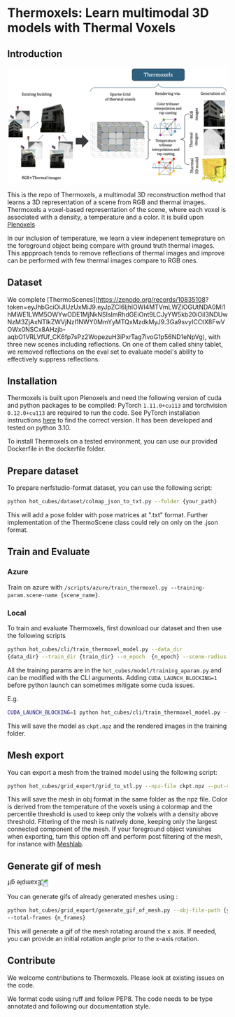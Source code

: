 # Thermoxels: Learn multimodal 3D models with Thermal Voxels

## Introduction

![Summary of the method](images/thermoxels_pipeline.png)

This is the repo of Thermoxels, a multimodal 3D reconstruction method that learns a 3D representation of a scene from RGB and thermal images.
Thermoxels a voxel-based representation of the scene, where each voxel
is associated with a density, a temperature and a color.
It is build upon [Plenoxels](https://github.com/sxyu/svox2)

In our inclusion of temperature, we learn a view indepenent temeprature on the
foreground object being compare with ground truth thermal images.
This appproach tends to remove reflections of thermal images and improve can be
performed with few thermal images compare to RGB ones.

## Dataset

We complete [ThermoScenes](<https://zenodo.org/records/10835108>? token=eyJhbGciOiJIUzUxMiJ9.eyJpZCI6IjhlOWI4MTVmLWZlOGUtNDA0Mi1hMWE1LWM5OWYwODE1MjNkNSIsImRhdGEiOnt9LCJyYW5kb20iOiI3NDUwNzM3ZjAxNTlkZWVjNzI1NWY0MmYyMTQxMzdkMyJ9.3Ga9svyICCtX8FwVOWx0NSCx8AHzjb-aqbO1VRLVfUf_CK6fp7sPz2WopezuH3iPxrTag7ivoG1p56ND1eNpVg),
with three new scenes including reflections. On one of them called shiny tablet, we
removed reflections on the eval set to evaluate model's ability to effectively
suppress reflections.

## Installation

Thermoxels is built upon Plenoxels and need the following version of cuda and python
packages to be compiled:
PyTorch `1.11.0+cu113` and torchvision `0.12.0+cu113` are required to run the code.
See PyTorch installation instructions [here](https://pytorch.org/get-started/previous-versions/) to find the correct version.
It has been developed and tested on python 3.10.

To install Thermoxels on a tested environment, you can use our provided Dockerfile
in the dockerfile folder.

## Prepare dataset

To prepare nerfstudio-format dataset, you can use the following script:

```bash
python hot_cubes/dataset/colmap_json_to_txt.py --folder {your_path}
```

This will add a pose folder with pose matrices at ".txt" format. Further
implementation of the ThermoScene class could rely on only on the .json format.

## Train and Evaluate

### Azure

Train on azure with `/scripts/azure/train_thermoxel.py --training-param.scene-name {scene_name}`.

### Local

To train and evaluate Thermoxels, first download our dataset and then use the following
scripts

```bash
python hot_cubes/cli/train_thermoxel_model.py --data_dir
{data_dir} --train_dir {train_dir} --n_epoch  {n_epoch} --scene-radius {radius}
```

All the training params are in the `hot_cubes/model/training_aparam.py` and can be
modified with the CLI arguments.
Adding `CUDA_LAUNCH_BLOCKING=1` before python launch can sometimes mitigate some cuda
issues.

E.g.

```bash
CUDA_LAUNCH_BLOCKING=1 python hot_cubes/cli/train_thermoxel_model.py --data_dir dataset/dataset_name --train_dir training/ --n_epoch  10 --scene-radius 10
```

This will save the model as `ckpt.npz` and the rendered images in the training folder.

## Mesh export

You can export a mesh from the trained model using the following script:

```bash
python hot_cubes/grid_export/grid_to_stl.py --npz-file ckpt.npz --put-colors --percentile-threshold 90
```

This will save the mesh in obj format in the same folder as the npz file. Color is
derived from the temperature of the voxels using a colormap and the percentile
threshold is used to keep only the volxels with a density above threshold.
Filtering of the mesh is natively done, keeping only the largest connected component
of the mesh. If your foreground object vanishes when exporting, turn this option off
and perform post filtering of the mesh, for instance with [Meshlab](https://www.meshlab.net/).

## Generate gif of mesh

<img src="images/animation.gif" alt="Example gif" style="transform: rotate(180deg);">

You can generate gifs of already generated meshes using :

```bash
python hot_cubes/grid_export/generate_gif_of_mesh.py --obj-file-path {your_path.obj}
--total-frames {n_frames}
```

This will generate a gif of the mesh rotating around the x axis.
If needed, you can provide an initial rotation angle prior to the x-axis rotation.

## Contribute

We welcome contributions to Thermoxels. Please look at existing issues on the code.

We format code using ruff and follow PEP8.
The code needs to be type annotated and following our documentation style.
